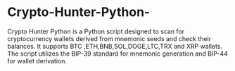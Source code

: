 # Crypto-Hunter-Python-
Crypto Hunter Python is a Python script designed to scan for cryptocurrency wallets derived from mnemonic seeds and check their balances. It supports BTC ,ETH,BNB,SOL,DOGE,LTC,TRX and XRP wallets. The script utilizes the BIP-39 standard for mnemonic generation and BIP-44 for wallet derivation.

